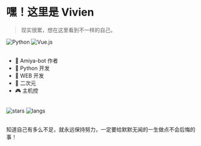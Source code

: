 # 嘿！这里是 Vivien

> 现实很累，想在这里看到不一样的自己。

<div>
    <img alt="Python" src="https://img.shields.io/badge/Python-%232b5b84?logo=python&logoColor=white">
    <img alt="Vue.js" src="https://img.shields.io/badge/Vue.js-%2334495e?logo=vue.js">
</div>
<br>

- 🐰 Amiya-bot 作者
- 🐍 Python 开发
- 🐝 WEB 开发
- 👻 二次元
- 🎮 主机控

<br>
<div>
    <img alt="stars"
         src="https://github-readme-stats.vercel.app/api?username=vivien8261&show_icons=true&theme=material-palenight">
    <img alt="langs"
         src="https://github-readme-stats.anuraghazra1.vercel.app/api/top-langs/?username=vivien8261&layout=compact&theme=material-palenight">
</div>
<br>

知道自己有多么不足，就永远保持努力，一定要给默默无闻的一生做点不会后悔的事！

